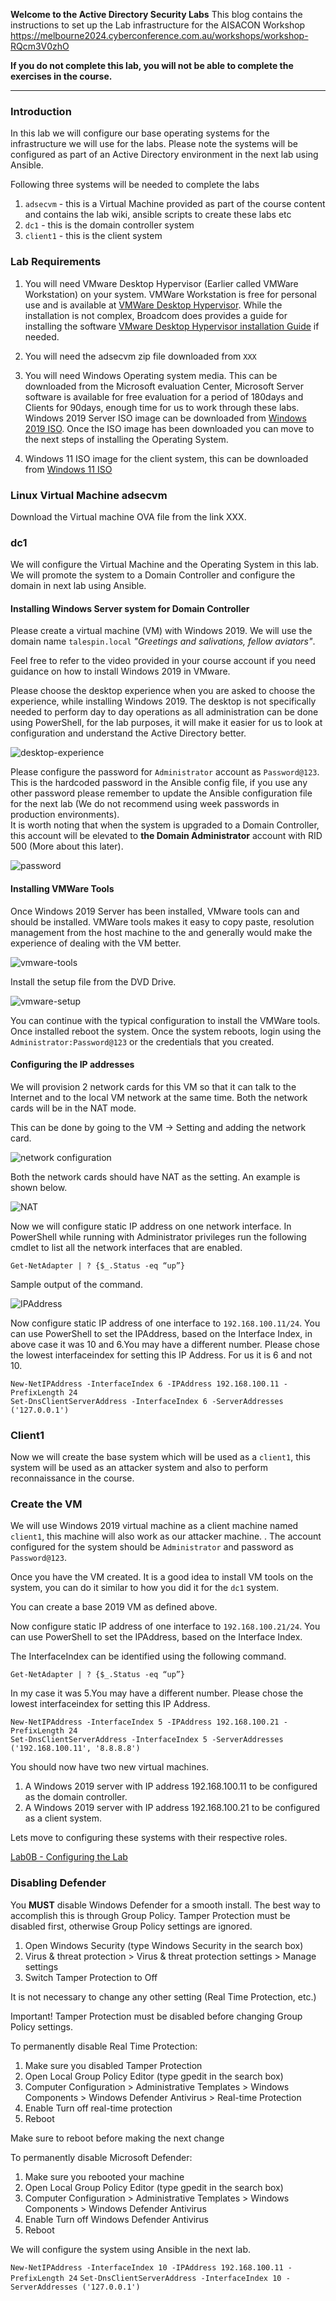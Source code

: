 
**Welcome to the Active Directory Security Labs**
This blog contains the instructions to set up the Lab infrastructure for the AISACON Workshop
<https://melbourne2024.cyberconference.com.au/workshops/workshop-RQcm3V0zhO>

**If you do not complete this lab, you will not be able to complete the exercises in the course.**  

----
### Introduction 

In this lab we will configure our base operating systems for the infrastructure we will use for the labs. Please note the systems will be configured as part of an Active Directory environment in the next lab using Ansible. 

Following three systems will be needed to complete the labs

1. `adsecvm` - this is a Virtual Machine provided as part of the course content and contains the lab wiki, ansible scripts to create these labs etc
2. `dc1` - this is the domain controller system 
3. `client1` - this is the client system

### Lab Requirements

1. You will need VMware Desktop Hypervisor (Earlier called VMWare Workstation) on your system. VMWare Workstation is free for personal use and is available at [VMWare Desktop Hypervisor](https://www.vmware.com/products/desktop-hypervisor.html). While the installation is not complex, Broadcom does provides a guide for installing the software [VMware Desktop Hypervisor installation Guide](https://knowledge.broadcom.com/external/article/344595/downloading-and-installing-vmware-workst.html) if needed. 

2. You will need the adsecvm zip file downloaded from `XXX`

3. You will need Windows Operating system media. This can be downloaded from the Microsoft evaluation Center, Microsoft Server software is available for free evaluation for a period of 180days and Clients for 90days, enough time for us to work through these labs.  Windows 2019 Server ISO image can be downloaded from [Windows 2019 ISO](https://info.microsoft.com/ww-landing-windows-server-2019.html). Once the ISO image has been downloaded you can move to the next steps of installing the Operating System. 

4. Windows 11 ISO image for the client system, this can be downloaded from [Windows 11 ISO](https://www.microsoft.com/software-download/windows11) 

### Linux Virtual Machine adsecvm

Download the Virtual machine OVA file from the link XXX.

###  dc1

We will configure the Virtual Machine and the Operating System in this lab.
We will promote the system to a Domain Controller and configure the domain in next lab using Ansible.

#### Installing Windows Server system for Domain Controller

Please create a virtual machine (VM) with Windows 2019. We will use the domain name `talespin.local`  *"Greetings and salivations, fellow aviators"*.  

Feel free to refer to the video provided in your course account if you need guidance on how to install Windows 2019 in VMware.

Please choose the desktop experience when you are asked to choose the experience, while installing Windows 2019. The desktop  is not specifically needed to perform day to day operations as all administration can be done using PowerShell, for the lab purposes, it will make it easier for us to look at configuration and understand the Active Directory better.

![desktop-experience](./images/lab0A-desktop.png)

Please configure the password for `Administrator` account as `Password@123`. This is the hardcoded password in the Ansible config file, if you use any other password please remember to update the Ansible configuration file for the next lab  (We do not recommend using week passwords in production environments).  
It is worth noting that when the system is upgraded to a Domain Controller, this account will be elevated to **the Domain Administrator** account with RID 500 (More about this later).

![password](./images/lab0A-password.png)

#### Installing VMWare Tools

Once Windows 2019 Server has been installed, VMware tools can and should be installed. VMWare tools makes it easy to copy paste, resolution management from the host machine to the and generally would make the experience of dealing with the VM better. 

![vmware-tools](./images/lab0A-vmwaretools.png)

Install the setup file from the DVD Drive.  

![vmware-setup](./images/lab0A-vmware-setup.png)

You can continue with the typical configuration to install the VMWare tools. Once installed reboot the system. Once the system reboots, login using the `Administrator:Password@123` or the credentials that you created.

#### Configuring the IP addresses
We will provision 2 network cards for this VM so that it can talk to the Internet and to the local VM network at the same time. Both the network cards will be in the NAT mode.

This can be done by going to the VM -> Setting and adding the network card.

![network configuration](./images/lab0A-networkcard.png)

Both the network cards should have NAT as the setting. An example is shown below.

![NAT](./images/lab0A-nat.png)


Now we will configure static IP address on one network interface. In PowerShell while running with Administrator privileges run the following cmdlet to list all the network interfaces that are enabled.
```
Get-NetAdapter | ? {$_.Status -eq “up”}
```
Sample output of the command. 

![IPAddress](./images/lab0A-ipadd.png)

Now configure static IP address of one interface to `192.168.100.11/24`. You can use PowerShell to set the IPAddress, based on the Interface Index, in above case it was 10 and 6.You may have a different number. Please chose the lowest interfaceindex for setting this IP Address. For us it is 6 and not 10.

```
New-NetIPAddress -InterfaceIndex 6 -IPAddress 192.168.100.11 -PrefixLength 24  
Set-DnsClientServerAddress -InterfaceIndex 6 -ServerAddresses ('127.0.0.1')
```  

### Client1

Now we will create the base system which will be used as a `client1`, this system will be used as an attacker system and also to perform reconnaissance in the course.

### Create the VM

We will use Windows 2019 virtual machine  as a client machine named `client1`, this machine will also work as our attacker machine. . 
The account configured for the system should be `Administrator` and password as `Password@123`. 

Once you have the VM created. It is a good idea to install VM tools on the system, you can do it similar to how you did it for the `dc1` system.

You can create a base 2019 VM as defined above. 

Now configure static IP address of one interface to `192.168.100.21/24`. You can use PowerShell to set the IPAddress, based on the Interface Index.

The InterfaceIndex can be identified using the following command. 

```
Get-NetAdapter | ? {$_.Status -eq “up”}
```

In my case it was 5.You may have a different number. Please chose the lowest interfaceindex for setting this IP Address. 

```
New-NetIPAddress -InterfaceIndex 5 -IPAddress 192.168.100.21 -PrefixLength 24
Set-DnsClientServerAddress -InterfaceIndex 5 -ServerAddresses ('192.168.100.11', '8.8.8.8')
```
 
You should now have two new virtual machines. 

1. A Windows 2019 server with IP address 192.168.100.11 to be configured as the domain controller. 
2. A Windows 2019 server with IP address 192.168.100.21 to be configured as a client system. 


Lets move to configuring these systems with their respective roles. 

[Lab0B - Configuring the Lab](./Lab0B%20-%20Configuring%20the%20Lab.md)


### Disabling Defender

You **MUST** disable Windows Defender for a smooth install. The best way to accomplish this is through Group Policy.
Tamper Protection must be disabled first, otherwise Group Policy settings are ignored.

1. Open Windows Security (type Windows Security in the search box)
2. Virus & threat protection > Virus & threat protection settings > Manage settings
3. Switch Tamper Protection to Off

It is not necessary to change any other setting (Real Time Protection, etc.)

Important! Tamper Protection must be disabled before changing Group Policy settings.

To permanently disable Real Time Protection:

1. Make sure you disabled Tamper Protection
2. Open Local Group Policy Editor (type gpedit in the search box)
3. Computer Configuration > Administrative Templates > Windows Components > Windows Defender Antivirus > Real-time Protection
4. Enable Turn off real-time protection
5. Reboot

Make sure to reboot before making the next change

To permanently disable Microsoft Defender:

1. Make sure you rebooted your machine
2. Open Local Group Policy Editor (type gpedit in the search box)
3. Computer Configuration > Administrative Templates > Windows Components > Windows Defender Antivirus
4. Enable Turn off Windows Defender Antivirus
5. Reboot

We will configure the system using Ansible in the next lab. 

[def]: ./images/lab0A-nat.png

`New-NetIPAddress -InterfaceIndex 10 -IPAddress 192.168.100.11 -PrefixLength 24` 
`Set-DnsClientServerAddress -InterfaceIndex 10 -ServerAddresses ('127.0.0.1')`